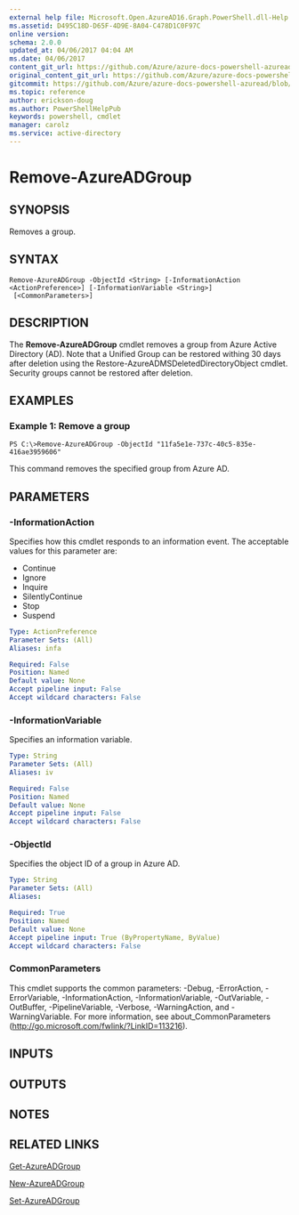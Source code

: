 ```yaml
---
external help file: Microsoft.Open.AzureAD16.Graph.PowerShell.dll-Help.xml
ms.assetid: D495C18D-D65F-4D9E-8A04-C478D1C0F97C
online version:
schema: 2.0.0
updated_at: 04/06/2017 04:04 AM
ms.date: 04/06/2017
content_git_url: https://github.com/Azure/azure-docs-powershell-azuread/blob/Rodejo-5-9/Azure%20AD%20Cmdlets/AzureAD/v2/Remove-AzureADGroup.md
original_content_git_url: https://github.com/Azure/azure-docs-powershell-azuread/blob/Rodejo-5-9/Azure%20AD%20Cmdlets/AzureAD/v2/Remove-AzureADGroup.md
gitcommit: https://github.com/Azure/azure-docs-powershell-azuread/blob/423d1441b932e126c6d22544233c258b9b4c80b1
ms.topic: reference
author: erickson-doug
ms.author: PowerShellHelpPub
keywords: powershell, cmdlet
manager: carolz
ms.service: active-directory
---
```


# Remove-AzureADGroup

## SYNOPSIS
Removes a group.

## SYNTAX

```
Remove-AzureADGroup -ObjectId <String> [-InformationAction <ActionPreference>] [-InformationVariable <String>]
 [<CommonParameters>]
```

## DESCRIPTION
The **Remove-AzureADGroup** cmdlet removes a group from Azure Active Directory (AD). Note that a Unified Group can be restored withing 30 days after deletion using the Restore-AzureADMSDeletedDirectoryObject cmdlet. Security groups cannot be restored after deletion.

## EXAMPLES

### Example 1: Remove a group
```
PS C:\>Remove-AzureADGroup -ObjectId "11fa5e1e-737c-40c5-835e-416ae3959606"
```

This command removes the specified group from Azure AD.

## PARAMETERS

### -InformationAction
Specifies how this cmdlet responds to an information event. The acceptable values for this parameter are:

- Continue
- Ignore
- Inquire
- SilentlyContinue
- Stop
- Suspend

```yaml
Type: ActionPreference
Parameter Sets: (All)
Aliases: infa

Required: False
Position: Named
Default value: None
Accept pipeline input: False
Accept wildcard characters: False
```

### -InformationVariable
Specifies an information variable.

```yaml
Type: String
Parameter Sets: (All)
Aliases: iv

Required: False
Position: Named
Default value: None
Accept pipeline input: False
Accept wildcard characters: False
```

### -ObjectId
Specifies the object ID of a group in Azure AD.

```yaml
Type: String
Parameter Sets: (All)
Aliases: 

Required: True
Position: Named
Default value: None
Accept pipeline input: True (ByPropertyName, ByValue)
Accept wildcard characters: False
```

### CommonParameters
This cmdlet supports the common parameters: -Debug, -ErrorAction, -ErrorVariable, -InformationAction, -InformationVariable, -OutVariable, -OutBuffer, -PipelineVariable, -Verbose, -WarningAction, and -WarningVariable. For more information, see about_CommonParameters (http://go.microsoft.com/fwlink/?LinkID=113216).

## INPUTS

## OUTPUTS

## NOTES

## RELATED LINKS

[Get-AzureADGroup](./Get-AzureADGroup.md)

[New-AzureADGroup](./New-AzureADGroup.md)

[Set-AzureADGroup](./Set-AzureADGroup.md)
